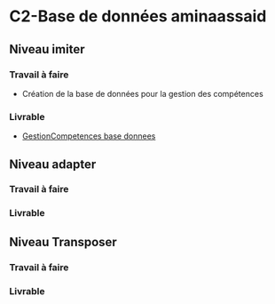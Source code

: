 # C2-Base de données aminaassaid

## Niveau imiter

### Travail à faire

- Création de la base de données pour la gestion des compétences 

### Livrable

- [GestionCompetences base donnees](https://github.com/solicoders/soli-lms/issues/37)
  
## Niveau adapter

### Travail à faire


### Livrable


##  Niveau Transposer

### Travail à faire



### Livrable




